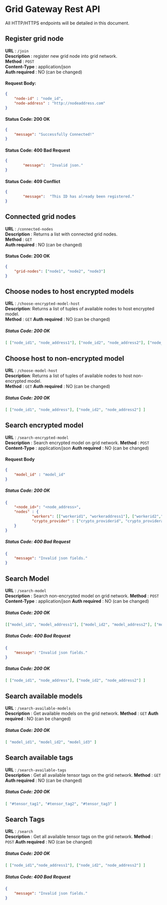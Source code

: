 # Grid Gateway Rest API

All HTTP/HTTPS endpoints will be detailed in this document.

## Register grid node
**URL** : `/join`  
**Description** : register new grid node into grid network.  
**Method** : `POST`  
**Content-Type** : application/json  
**Auth required** : NO (can be changed)

#### Request Body:
```json
{       
    "node-id" : "node_id",
    "node-address" : "http://nodeaddress.com"
}
```

#### Status Code: 200 OK
```json
{
    "message": "Successfully Connected!"
}
```

#### Status Code: 400 Bad Request
```json
{
        "message":  "Invalid json."
}
```

#### Status Code: 409 Conflict
```json
{
        "message":  "This ID has already been registered."
}
```

## Connected grid nodes

**URL** : `/connected-nodes`  
**Description** : Returns a list with connected grid nodes.  
**Method** : `GET`     
**Auth required** : NO (can be changed)

#### Status Code: 200 OK
``` json
{
    "grid-nodes": ["node1", "node2", "node3"]
}
```

## Choose nodes to host encrypted models

**URL** : `/choose-encrypted-model-host`  
**Description**: Returns a list of tuples of available nodes to host encrypted model.  
**Method** : `GET`
**Auth required** : NO (can be changed)  

##### Status Code: 200 OK
```json
[ ["node_id1", "node_address1"], ["node_id2", "node_address2"], ["node_id3", "node_address3"]]
```

## Choose host to non-encrypted model

**URL** : `/choose-model-host`  
**Description**: Returns a list of tuples of available nodes to host non-encrypted model.  
**Method** : `GET` 
**Auth required** : NO (can be changed)

##### Status Code: 200 OK
```json
[ ["node_id1", "node_address"], ["node_id2", "node_address2"] ]
```

## Search encrypted model

**URL** : `/search-encrypted-model`  
**Description** : Search encrypted model on grid network. 
**Method** : `POST`
**Content-Type** : application/json 
**Auth required** : NO (can be changed)

#### Request Body
```json
{
    "model_id" : "model_id"
}
```

##### Status Code: 200 OK
```json
{       
    "<node_id>": "<node_address>",
    "nodes" : {
            "workers": [["workerid1", "workeraddress1"], ["workerid2","workeraddress2"]],
            "crypto_provider" : ["crypto_providerid", "crypto_provideraddress"]
    }
}
```

##### Status Code: 400 Bad Request
```json
{
    "message": "Invalid json fields."
}
```

## Search Model
**URL** : `/search-model`  
**Description** : Search non-encrypted model on grid network. 
**Method** : `POST`
**Content-Type** : application/json 
**Auth required** : NO (can be changed)

##### Status Code: 200 OK
```json
[["model_id1", "model_address1"], ["model_id2", "model_address2"], ["model_id3", "model_address3"]]
```

##### Status Code: 400 Bad Request
```json
{
    "message": "Invalid json fields."
}
```

##### Status Code: 200 OK
```json
[ ["node_id1", "node_address"], ["node_id2", "node_address2"] ]
```

## Search available models
**URL** : `/search-available-models`  
**Description** : Get available models on the grid network. 
**Method** : `GET`
**Auth required** : NO (can be changed)

##### Status Code: 200 OK
```json
[ "model_id1", "model_id2", "model_id3" ]
```

## Search available tags
**URL** : `/search-available-tags`  
**Description** : Get all available tensor tags on the grid network. 
**Method** : `GET`
**Auth required** : NO (can be changed)

##### Status Code: 200 OK
```json
[ "#tensor_tag1", "#tensor_tag2", "#tensor_tag3" ]
```


## Search Tags
**URL** : `/search`  
**Description** : Get all available tensor tags on the grid network. 
**Method** : `POST`
**Auth required** : NO (can be changed)

##### Status Code: 200 OK
```json
[ ["node_id1","node_address1"], ["node_id2", "node_address2"] ]
```

##### Status Code: 400 Bad Request
```json
{
    "message": "Invalid json fields."
}
```
